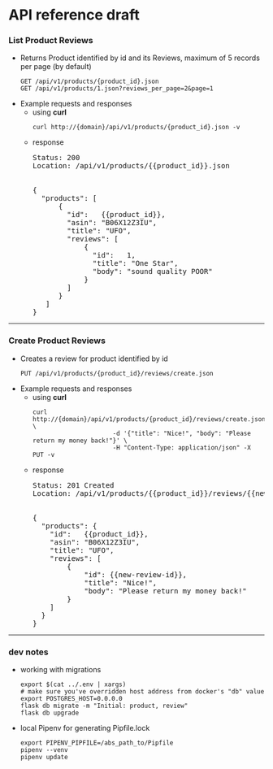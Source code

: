 <h1>API reference draft</h1>
<h3>List Product Reviews</h3>
<ul>
    <li>Returns Product identified by id and its Reviews, maximum of 5 records per page (by default)
    <pre><code>GET /api/v1/products/{product_id}.json
GET /api/v1/products/1.json?reviews_per_page=2&page=1</code></pre>
    </li>
    <li>Example requests and responses
    <ul>
        <li>using <b>curl</b>
            <pre><code>curl http://{domain}/api/v1/products/{product_id}.json -v</code></pre>
        </li>
        <li>response

<pre>Status: 200
Location: /api/v1/products/{{product_id}}.json


{
  "products": [
      {
        "id":   {{product_id}},
        "asin": "B06X12Z3IU",
        "title": "UFO",
        "reviews": [
            {
              "id":   1,
              "title": "One Star",
              "body": "sound quality POOR"
            }
        ]
      }
   ]
}</pre>
</li></ul></li></ul>
<hr />

<h3>Create Product Reviews</h3>
<ul>
    <li>Creates a review for product identified by id
    <pre><code>PUT /api/v1/products/{product_id}/reviews/create.json</code></pre></li>
    <li>Example requests and responses
            <ul>
                <li>using <b>curl</b>
                    <pre><code>curl http://{domain}/api/v1/products/{product_id}/reviews/create.json \
                      -d '{"title": "Nice!", "body": "Please return my money back!"}' \
                      -H "Content-Type: application/json" -X PUT -v</code></pre>
                </li>
                <li>response

<pre>Status: 201 Created
Location: /api/v1/products/{{product_id}}/reviews/{{new-review-id}}.json


{
  "products": {
    "id":   {{product_id}},
    "asin": "B06X12Z3IU",
    "title": "UFO",
    "reviews": [
        {
            "id": {{new-review-id}},
            "title": "Nice!",
            "body": "Please return my money back!"
        }
    ]
  }
}</pre>
</li></ul></li></ul>
<hr />

<h3>dev notes</h3>
<ul><li>working with migrations<pre><code>export $(cat ../.env | xargs)
# make sure you've overridden host address from docker's "db" value
export POSTGRES_HOST=0.0.0.0
flask db migrate -m "Initial: product, review"
flask db upgrade</code></pre></li>
<li>local Pipenv for generating Pipfile.lock
<pre><code>export PIPENV_PIPFILE=/abs_path_to/Pipfile
pipenv --venv
pipenv update</code></pre></li>
</ul>